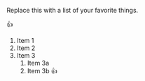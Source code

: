 Replace this with a list of your favorite things.

:+1:

1. Item 1
2. Item 2
3. Item 3
   1. Item 3a
   2. Item 3b :+1:
